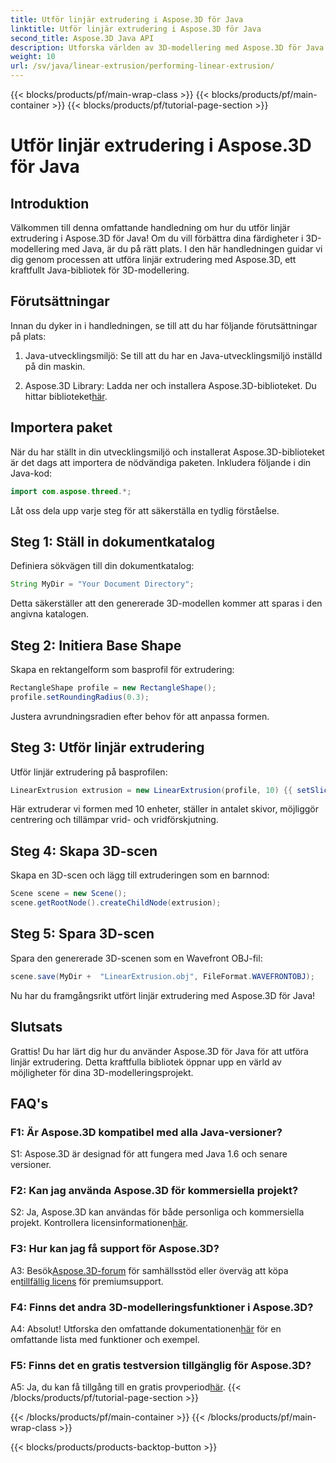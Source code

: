 ```yaml
---
title: Utför linjär extrudering i Aspose.3D för Java
linktitle: Utför linjär extrudering i Aspose.3D för Java
second_title: Aspose.3D Java API
description: Utforska världen av 3D-modellering med Aspose.3D för Java. Lär dig att utföra linjär extrudering utan ansträngning.
weight: 10
url: /sv/java/linear-extrusion/performing-linear-extrusion/
---
```


{{< blocks/products/pf/main-wrap-class >}}
{{< blocks/products/pf/main-container >}}
{{< blocks/products/pf/tutorial-page-section >}}

# Utför linjär extrudering i Aspose.3D för Java

## Introduktion

Välkommen till denna omfattande handledning om hur du utför linjär extrudering i Aspose.3D för Java! Om du vill förbättra dina färdigheter i 3D-modellering med Java, är du på rätt plats. I den här handledningen guidar vi dig genom processen att utföra linjär extrudering med Aspose.3D, ett kraftfullt Java-bibliotek för 3D-modellering.

## Förutsättningar

Innan du dyker in i handledningen, se till att du har följande förutsättningar på plats:

1. Java-utvecklingsmiljö: Se till att du har en Java-utvecklingsmiljö inställd på din maskin.

2.  Aspose.3D Library: Ladda ner och installera Aspose.3D-biblioteket. Du hittar biblioteket[här](https://releases.aspose.com/3d/java/).

## Importera paket

När du har ställt in din utvecklingsmiljö och installerat Aspose.3D-biblioteket är det dags att importera de nödvändiga paketen. Inkludera följande i din Java-kod:

```java
import com.aspose.threed.*;
```

Låt oss dela upp varje steg för att säkerställa en tydlig förståelse.

## Steg 1: Ställ in dokumentkatalog

Definiera sökvägen till din dokumentkatalog:

```java
String MyDir = "Your Document Directory";
```

Detta säkerställer att den genererade 3D-modellen kommer att sparas i den angivna katalogen.

## Steg 2: Initiera Base Shape

Skapa en rektangelform som basprofil för extrudering:

```java
RectangleShape profile = new RectangleShape();
profile.setRoundingRadius(0.3);
```

Justera avrundningsradien efter behov för att anpassa formen.

## Steg 3: Utför linjär extrudering

Utför linjär extrudering på basprofilen:

```java
LinearExtrusion extrusion = new LinearExtrusion(profile, 10) {{ setSlices(100); setCenter(true); setTwist(360); setTwistOffset(new Vector3(10, 0, 0));}};
```

Här extruderar vi formen med 10 enheter, ställer in antalet skivor, möjliggör centrering och tillämpar vrid- och vridförskjutning.

## Steg 4: Skapa 3D-scen

Skapa en 3D-scen och lägg till extruderingen som en barnnod:

```java
Scene scene = new Scene();
scene.getRootNode().createChildNode(extrusion);
```

## Steg 5: Spara 3D-scen

Spara den genererade 3D-scenen som en Wavefront OBJ-fil:

```java
scene.save(MyDir +  "LinearExtrusion.obj", FileFormat.WAVEFRONTOBJ);
```

Nu har du framgångsrikt utfört linjär extrudering med Aspose.3D för Java!

## Slutsats

Grattis! Du har lärt dig hur du använder Aspose.3D för Java för att utföra linjär extrudering. Detta kraftfulla bibliotek öppnar upp en värld av möjligheter för dina 3D-modelleringsprojekt.

## FAQ's

### F1: Är Aspose.3D kompatibel med alla Java-versioner?

S1: Aspose.3D är designad för att fungera med Java 1.6 och senare versioner.

### F2: Kan jag använda Aspose.3D för kommersiella projekt?

S2: Ja, Aspose.3D kan användas för både personliga och kommersiella projekt. Kontrollera licensinformationen[här](https://purchase.aspose.com/buy).

### F3: Hur kan jag få support för Aspose.3D?

 A3: Besök[Aspose.3D-forum](https://forum.aspose.com/c/3d/18) för samhällsstöd eller överväg att köpa en[tillfällig licens](https://purchase.aspose.com/temporary-license/) för premiumsupport.

### F4: Finns det andra 3D-modelleringsfunktioner i Aspose.3D?

 A4: Absolut! Utforska den omfattande dokumentationen[här](https://reference.aspose.com/3d/java/) för en omfattande lista med funktioner och exempel.

### F5: Finns det en gratis testversion tillgänglig för Aspose.3D?

 A5: Ja, du kan få tillgång till en gratis provperiod[här](https://releases.aspose.com/).
{{< /blocks/products/pf/tutorial-page-section >}}

{{< /blocks/products/pf/main-container >}}
{{< /blocks/products/pf/main-wrap-class >}}

{{< blocks/products/products-backtop-button >}}
